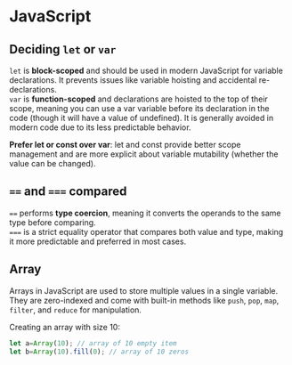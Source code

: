 # JavaScript

## Deciding `let` or `var`
`let` is **block-scoped** and should be used in modern JavaScript for variable declarations. It prevents issues like variable hoisting and accidental re-declarations.  
`var` is **function-scoped** and declarations are hoisted to the top of their scope, meaning you can use a var variable before its declaration in the code (though it will have a value of undefined). It is generally avoided in modern code due to its less predictable behavior.

**Prefer let or const over var**: let and const provide better scope management and are more explicit about variable mutability (whether the value can be changed).

## `==` and `===` compared
`==` performs **type coercion**, meaning it converts the operands to the same type before comparing.  
`===` is a strict equality operator that compares both value and type, making it more predictable and preferred in most cases.

## Array
Arrays in JavaScript are used to store multiple values in a single variable. They are zero-indexed and come with built-in methods like `push`, `pop`, `map`, `filter`, and `reduce` for manipulation.

Creating an array with size 10:
```js
let a=Array(10); // array of 10 empty item
let b=Array(10).fill(0); // array of 10 zeros
```

